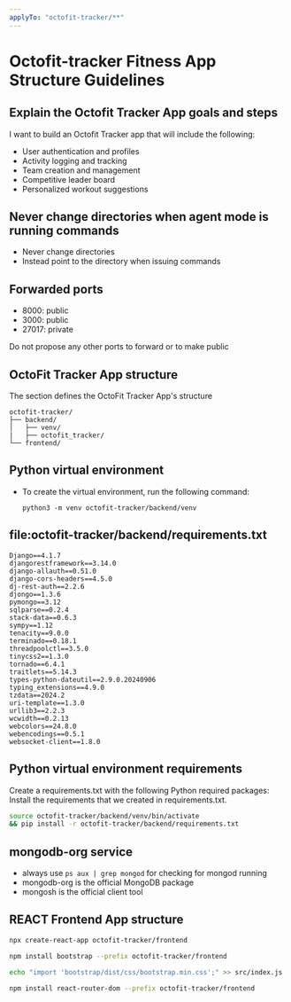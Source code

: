 ```yaml
---
applyTo: "octofit-tracker/**"
---
```

# Octofit-tracker Fitness App Structure Guidelines

## Explain the Octofit Tracker App goals and steps

I want to build an Octofit Tracker app that will include the following:

* User authentication and profiles
* Activity logging and tracking
* Team creation and management
* Competitive leader board
* Personalized workout suggestions

## Never change directories when agent mode is running commands

- Never change directories
- Instead point to the directory when issuing commands

## Forwarded ports

- 8000: public
- 3000: public
- 27017: private

Do not propose any other ports to forward or to make public

## OctoFit Tracker App structure

The section defines the OctoFit Tracker App's structure

```text
octofit-tracker/
├── backend/
│   ├── venv/
|   ├── octofit_tracker/
└── frontend/
```

## Python virtual environment 

- To create the virtual environment, run the following command:
  ```
  python3 -m venv octofit-tracker/backend/venv
  ```

## file:octofit-tracker/backend/requirements.txt
```text
Django==4.1.7
djangorestframework==3.14.0
django-allauth==0.51.0
django-cors-headers==4.5.0
dj-rest-auth==2.2.6
djongo==1.3.6
pymongo==3.12
sqlparse==0.2.4
stack-data==0.6.3
sympy==1.12
tenacity==9.0.0
terminado==0.18.1
threadpoolctl==3.5.0
tinycss2==1.3.0
tornado==6.4.1
traitlets==5.14.3
types-python-dateutil==2.9.0.20240906
typing_extensions==4.9.0
tzdata==2024.2
uri-template==1.3.0
urllib3==2.2.3
wcwidth==0.2.13
webcolors==24.8.0
webencodings==0.5.1
websocket-client==1.8.0
```

## Python virtual environment requirements

Create a requirements.txt with the following Python required packages:
Install the requirements that we created in requirements.txt.

```bash
source octofit-tracker/backend/venv/bin/activate 
&& pip install -r octofit-tracker/backend/requirements.txt
```

## mongodb-org service

- always use `ps aux | grep mongod` for checking for mongod running
- mongodb-org is the official MongoDB package
- mongosh is the official client tool

## REACT Frontend App structure

```bash
npx create-react-app octofit-tracker/frontend

npm install bootstrap --prefix octofit-tracker/frontend

echo "import 'bootstrap/dist/css/bootstrap.min.css';" >> src/index.js

npm install react-router-dom --prefix octofit-tracker/frontend

```
